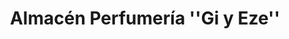 ---
title: "Almacén Perfumería ''Gi y Eze''"
url: /ciudad-autonoma-de-buenos-aires/almacen-perfumeria-gi-y-eze/
shop: Parfümerie
---